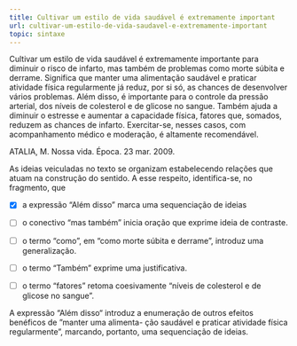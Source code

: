 ```yaml
---
title: Cultivar um estilo de vida saudável é extremamente important
url: cultivar-um-estilo-de-vida-saudavel-e-extremamente-important
topic: sintaxe
---
```



Cultivar um estilo de vida saudável é extremamente importante para diminuir o risco de infarto, mas também de problemas como morte súbita e derrame. Significa que manter uma alimentação saudável e praticar atividade física regularmente já reduz, por si só, as chances de desenvolver vários problemas. Além disso, é importante para o controle da pressão arterial, dos níveis de colesterol e de glicose no sangue. Também ajuda a diminuir o estresse e aumentar a capacidade física, fatores que, somados, reduzem as chances de infarto. Exercitar-se, nesses casos, com acompanhamento médico e moderação, é altamente recomendável.

ATALIA, M. Nossa vida. Época. 23 mar. 2009.

As ideias veiculadas no texto se organizam estabelecendo relações que atuam na construção do sentido. A esse respeito, identifica-se, no fragmento, que



- [x] a expressão “Além disso” marca uma sequenciação de ideias
- [ ] o conectivo “mas também” inicia oração que exprime ideia de contraste.
- [ ] o termo “como”, em “como morte súbita e derrame”, introduz uma generalização.
- [ ] o termo “Também” exprime uma justificativa.
- [ ] o termo “fatores” retoma coesivamente “níveis de colesterol e de glicose no sangue”.


A expressão “Além disso“ introduz a enumeração de outros efeitos benéficos de ”manter uma alimenta- ção saudável e praticar atividade física regularmente”, marcando, portanto, uma sequenciação de ideias.

